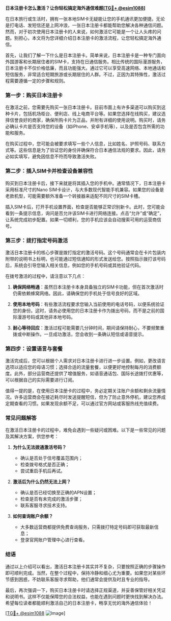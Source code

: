 **日本注册卡怎么激活？让你轻松搞定海外通信难题[[TG💪+ @esim1088](https://t.me/s/esim1088)]**

在日本旅行或生活时，拥有一张本地SIM卡无疑能让您的手机通讯更加便捷。无论是打电话、发短信还是上网冲浪，一张日本注册卡都能帮助您解决各种通信问题。然而，对于初次使用日本注册卡的人来说，如何激活它可能是一个让人头疼的问题。别担心，本文将为您详细介绍日本注册卡的激活流程，让您轻松搞定海外通信。

首先，让我们了解一下什么是日本注册卡。简单来说，日本注册卡是一种专门面向外国游客和长期居住者的SIM卡，支持在日通信服务。相比传统的国际漫游服务，日本注册卡不仅价格低廉，而且功能强大。通过它可以享受高速网络、本地通话和短信服务，非常适合短期旅游或长期居住的人群。不过，正因为其特殊性，激活过程需要遵循一定的步骤和规则。

### 第一步：购买日本注册卡

在激活之前，您需要先购买一张日本注册卡。目前市面上有许多渠道可以购买到这种卡片，包括机场柜台、便利店、线上电商平台等。如果您选择在线购买，建议选择信誉良好的商家，确保所购卡片为正品，并附有详细的使用说明。购买时，请务必确认卡片是否支持您的设备（如iPhone、安卓手机等），以及是否包含所需的功能和服务。

在购买过程中，您可能会被要求填写一些个人信息，比如姓名、护照号码、联系方式等。这些信息是为了验证您的身份并确保符合日本通信法规的要求。因此，请务必如实填写，避免因信息不符而导致激活失败。

### 第二步：插入SIM卡并检查设备兼容性

购买到日本注册卡后，接下来就是将其插入您的手机中。通常情况下，日本注册卡采用标准尺寸的Nano SIM卡设计，与大多数现代智能手机兼容。如果您的设备是老款机型，可能需要额外准备一个转接器来适配不同尺寸的SIM卡槽。

插入SIM卡后，打开手机设置界面，检查是否能够正常识别新卡。此时，您可能会看到一条提示信息，询问是否允许该SIM卡进行网络连接。点击“允许”或“确定”，让系统完成初步配置。如果一切顺利，您的手机应该会自动搜索可用的运营商信号。

### 第三步：拨打指定号码激活

激活日本注册卡的核心步骤是拨打指定的激活号码。这个号码通常会在卡片包装内附带的说明书上标明，也可能通过短信通知的形式发送给您。按照指示拨打该号码后，系统会引导您输入相关信息，例如您的手机号码或其他验证代码。

在拨号激活的过程中，请注意以下几点：

1. **确保网络畅通**：虽然日本注册卡本身具备独立的SIM卡功能，但在首次激活时仍需依赖蜂窝网络。因此，请确保您的手机处于信号良好的区域。
   
2. **使用本地号码**：有些激活流程要求您输入当前使用的电话号码，以便系统验证您的身份。这时，请务必使用您的日本注册卡作为拨出号码，而不是之前的国际漫游号码或其他非本地号码。

3. **耐心等待回应**：激活过程可能需要几分钟时间，期间请保持耐心，不要频繁重拨或中断操作。一旦成功激活，您会收到一条确认短信或语音提示。

### 第四步：设置语言与套餐

激活完成后，您可以根据个人需求对日本注册卡进行进一步设置。例如，更改语言选项以适应您的母语习惯；选择合适的流量套餐，以便更好地控制每月的消费额度。此外，部分运营商还提供了增值服务，如语音通话包、国际长途拨打优惠等，可以根据自己的实际需要进行订阅。

值得一提的是，在使用日本注册卡的过程中，务必定期关注账户余额和剩余流量情况。许多运营商会在接近耗尽时发送提醒短信，但为了防止意外停机，建议您养成定期查看的习惯。如果发现余额不足，可以通过官方网站或客服热线充值续费。

### 常见问题解答

在激活日本注册卡的过程中，难免会遇到一些疑问或困难。以下是一些常见的问题及其解决方案，供您参考：

1. **为什么无法拨通激活号码？**
   - 确认是否处于信号覆盖范围内；
   - 检查拨号格式是否正确；
   - 尝试重启手机后再试。

2. **激活后为什么仍然无法上网？**
   - 确认是否已经切换至正确的APN设置；
   - 检查是否有未完成的激活步骤；
   - 联系客服寻求技术支持。

3. **如何查询账户余额？**
   - 大多数运营商都提供免费查询服务，只需拨打特定号码即可获取最新信息；
   - 登录官网账户管理中心进行查看。

### 结语

通过以上介绍可以看出，激活日本注册卡其实并不复杂，只要按照正确的步骤操作即可顺利完成。当然，在整个过程中，保持冷静和细心尤为重要。如果您对某些环节感到困惑，不妨联系客服寻求帮助，他们通常会提供及时且专业的指导。

最后，再次强调一下，购买日本注册卡时请选择正规渠道，并妥善保管好相关凭证和说明书。这样不仅能保障您的合法权益，也能在遇到问题时更快找到解决办法。希望每位读者都能顺利激活自己的日本注册卡，畅享无忧的海外通信体验！

[[TG💪+ @esim1088](https://t.me/s/esim1088) ![Image](https://i.postimg.cc/4NQfJmqS/Snipaste-2025-05-13-00-14-12.png)]